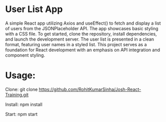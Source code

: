 # User List App
A simple React app utilizing Axios and useEffect() to fetch and display a list of users from the JSONPlaceholder API. The app showcases basic styling with a CSS file. To get started, clone the repository, install dependencies, and launch the development server. The user list is presented in a clean format, featuring user names in a styled list. This project serves as a foundation for React development with an emphasis on API integration and component styling.

# Usage:

Clone: git clone https://github.com/RohitKumarSinha/Josh-React-Training.git

Install: npm install

Start: npm start
